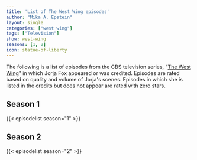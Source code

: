 ```yaml
---
title: 'List of The West Wing episodes'
author: "Mika A. Epstein"
layout: single
categories: ["west wing"]
tags: ["Television"]
show: west-wing
seasons: [1, 2]
icon: statue-of-liberty
---
```


The following is a list of episodes from the CBS television series, "[The West Wing](/library/actor/west-wing/)" in which Jorja Fox appeared or was credited. Episodes are rated based on quality and volume of Jorja's scenes. Episodes in which she is listed in the credits but does not appear are rated with zero stars.

## Season 1

{{< episodelist season="1" >}}

## Season 2

{{< episodelist season="2" >}}
